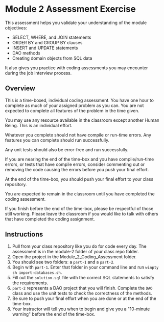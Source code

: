 # Module 2 Assessment Exercise

This assessment helps you validate your understanding of the module objectives: 

- SELECT, WHERE, and JOIN statements
- ORDER BY and GROUP BY clauses
- INSERT and UPDATE statements
- DAO methods
- Creating domain objects from SQL data

It also gives you practice with coding assessments you may encounter during the job interview process.

## Overview

This is a time-boxed, individual coding assessment. You have one hour to complete as much of your assigned problem as you can. You are not expected to complete all features of the problem in the time given. 

You may use any resource available in the classroom except another Human Being. This is an individual effort.

Whatever you complete should not have compile or run-time errors. Any features you can complete should run successfully.

Any unit tests should also be error-free and run successfully.

If you are nearing the end of the time-box and you have compile/run-time errors, or tests that have compile errors, consider commenting out or removing the code causing the errors before you push your final effort.

At the end of the time-box, you should push your final effort to your class repository.

You are expected to remain in the classroom until you have completed the coding assessment.

If you finish before the end of the time-box, please be respectful of those still working. Please leave the classroom if you would like to talk with others that have completed the coding assignment.

## Instructions

1. Pull from your class repository like you do for code every day. The assessment is in the module-2 folder of your class repo folder.
2. Open the project in the Module_2_Coding_Assessment folder.
3. You should see two folders: a `part-1` and a `part-2`.
4. Begin with `part-1`. Enter that folder in your command line and run `winpty sh import-databases.sh`.
5. Fill out the `solution.sql` file with the correct SQL statements to satisfy the requirements.
6. `part-2` represents a DAO project that you will finish. Complete the `DAO` class and use the unit tests to check the correctness of the methods.
7. Be sure to push your final effort when you are done or at the end of the time-box.
8. Your instructor will tell you when to begin and give you a "10-minute warning" before the end of the time-box.